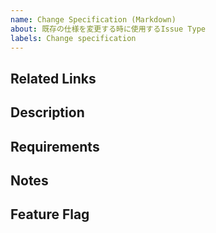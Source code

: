 ```yaml
---
name: Change Specification (Markdown)
about: 既存の仕様を変更する時に使用するIssue Type
labels: Change specification
---
```


## Related Links
<!-- 関連する Issue や、 Slack のリンクを記載する -->

## Description
<!-- 変更理由を記述する -->

## Requirements
<!-- 新しい要件を記述する -->

## Notes
<!-- 補足事項を記載する -->

## Feature Flag
<!-- Feature Flagを使う場合はフラグの名称を記載する -->

